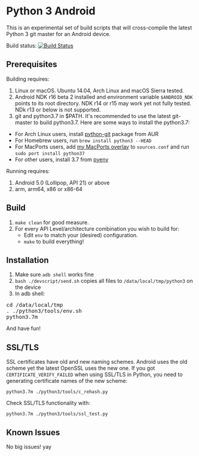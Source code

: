 Python 3 Android
================

This is an experimental set of build scripts that will cross-compile the latest Python 3 git master for an Android device.

Build status: [![Build Status](https://travis-ci.org/yan12125/python3-android.svg?branch=master)](https://travis-ci.org/yan12125/python3-android)

Prerequisites
-------------

Building requires:

1. Linux or macOS. Ubuntu 14.04, Arch Linux and macOS Sierra tested.
2. Android NDK r16 beta 2 installed and environment variable ``$ANDROID_NDK`` points to its root directory. NDK r14 or r15 may work yet not fully tested. NDk r13 or below is not supported.
3. git and python3.7 in $PATH. It's recommended to use the latest git-master to build python3.7. Here are some ways to install the python3.7:
* For Arch Linux users, install [python-git](https://aur.archlinux.org/packages/python-git) package from AUR
* For Homebrew users, run ```brew install python3 --HEAD```
* For MacPorts users, add [my MacPorts overlay](https://github.com/yan12125/macports-overlay) to ``sources.conf`` and run ```sudo port install python37```
* For other users, install 3.7 from [pyenv](https://github.com/yyuu/pyenv)

Running requires:

1. Android 5.0 (Lollipop, API 21) or above
2. arm, arm64, x86 or x86-64

Build
-----

1. `make clean` for good measure.
2. For every API Level/architecture combination you wish to build for:
   * Edit `env` to match your (desired) configuration.
   * `make` to build everything!


Installation
------------

1. Make sure `adb shell` works fine
2. ```bash ./devscript/send.sh``` copies all files to ```/data/local/tmp/python3``` on the device
3. In adb shell:
<pre>
cd /data/local/tmp
. ./python3/tools/env.sh
python3.7m
</pre>
   And have fun!

SSL/TLS
-------
SSL certificates have old and new naming schemes. Android uses the old scheme yet the latest OpenSSL uses the new one. If you got ```CERTIFICATE_VERIFY_FAILED``` when using SSL/TLS in Python, you need to generating certificate names of the new scheme:
```
python3.7m ./python3/tools/c_rehash.py
```
Check SSL/TLS functionality with:
```
python3.7m ./python3/tools/ssl_test.py
```


Known Issues
------------

No big issues! yay
